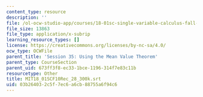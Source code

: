 ```yaml
---
content_type: resource
description: ''
file: /ol-ocw-studio-app/courses/18-01sc-single-variable-calculus-fall-2010/03b264032c5f7ec6a6cb88755a6f94c6_MIT18_01SCF10Rec_28_300k.srt
file_size: 13863
file_type: application/x-subrip
learning_resource_types: []
license: https://creativecommons.org/licenses/by-nc-sa/4.0/
ocw_type: OCWFile
parent_title: 'Session 35: Using the Mean Value Theorem'
parent_type: CourseSection
parent_uid: 673ff3f8-ec33-1bce-1196-314f7e83c11b
resourcetype: Other
title: MIT18_01SCF10Rec_28_300k.srt
uid: 03b26403-2c5f-7ec6-a6cb-88755a6f94c6
---
```

